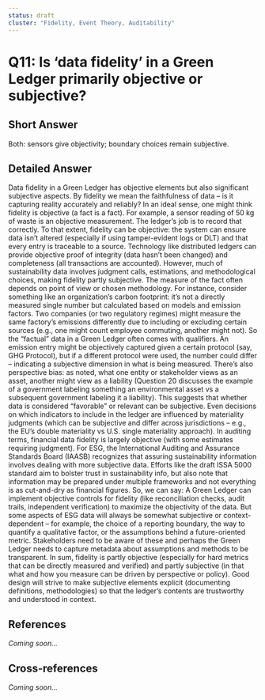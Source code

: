 ```yaml
---
status: draft
cluster: "Fidelity, Event Theory, Auditability"
---
```


# Q11: Is ‘data fidelity’ in a Green Ledger primarily objective or subjective?

## Short Answer

Both: sensors give objectivity; boundary choices remain subjective.

## Detailed Answer

Data fidelity in a Green Ledger has objective elements but also significant subjective aspects. By fidelity we mean the faithfulness of data – is it capturing reality accurately and reliably? In an ideal sense, one might think fidelity is objective (a fact is a fact). For example, a sensor reading of 50 kg of waste is an objective measurement. The ledger’s job is to record that correctly. To that extent, fidelity can be objective: the system can ensure data isn’t altered (especially if using tamper-evident logs or DLT) and that every entry is traceable to a source. Technology like distributed ledgers can provide objective proof of integrity (data hasn’t been changed) and completeness (all transactions are accounted).
However, much of sustainability data involves judgment calls, estimations, and methodological choices, making fidelity partly subjective. The measure of the fact often depends on point of view or chosen methodology. For instance, consider something like an organization’s carbon footprint: it’s not a directly measured single number but calculated based on models and emission factors. Two companies (or two regulatory regimes) might measure the same factory’s emissions differently due to including or excluding certain sources (e.g., one might count employee commuting, another might not). So the “factual” data in a Green Ledger often comes with qualifiers. An emission entry might be objectively captured given a certain protocol (say, GHG Protocol), but if a different protocol were used, the number could differ – indicating a subjective dimension in what is being measured.
There’s also perspective bias: as noted, what one entity or stakeholder views as an asset, another might view as a liability (Question 20 discusses the example of a government labeling something an environmental asset vs a subsequent government labeling it a liability). This suggests that whether data is considered “favorable” or relevant can be subjective. Even decisions on which indicators to include in the ledger are influenced by materiality judgments (which can be subjective and differ across jurisdictions – e.g., the EU’s double materiality vs U.S. single materiality approach).
In auditing terms, financial data fidelity is largely objective (with some estimates requiring judgment). For ESG, the International Auditing and Assurance Standards Board (IAASB) recognizes that assuring sustainability information involves dealing with more subjective data. Efforts like the draft ISSA 5000 standard aim to bolster trust in sustainability info, but also note that information may be prepared under multiple frameworks and not everything is as cut-and-dry as financial figures.
So, we can say: A Green Ledger can implement objective controls for fidelity (like reconciliation checks, audit trails, independent verification) to maximize the objectivity of the data. But some aspects of ESG data will always be somewhat subjective or context-dependent – for example, the choice of a reporting boundary, the way to quantify a qualitative factor, or the assumptions behind a future-oriented metric. Stakeholders need to be aware of these and perhaps the Green Ledger needs to capture metadata about assumptions and methods to be transparent. In sum, fidelity is partly objective (especially for hard metrics that can be directly measured and verified) and partly subjective (in that what and how you measure can be driven by perspective or policy). Good design will strive to make subjective elements explicit (documenting definitions, methodologies) so that the ledger’s contents are trustworthy and understood in context.

## References

*Coming soon...*

## Cross-references

*Coming soon...*